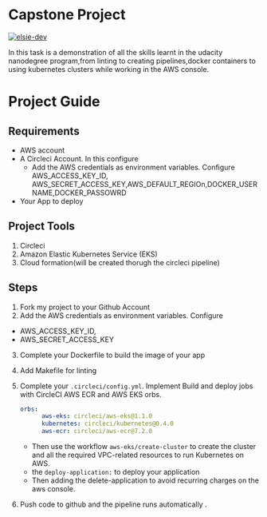 
# Capstone Project
[![elsie-dev](https://circleci.com/gh/elsie-dev/TestApp.svg?style=svg)](https://app.circleci.com/pipelines/github/elsie-dev/TestApp)

In this task is a demonstration of all the skills learnt in the udacity nanodegree program,from linting to creating pipelines,docker containers to using kubernetes clusters while working in the AWS console.


# Project Guide

## Requirements
- AWS account
- A Circleci Account. In this configure
    - Add the AWS credentials as environment variables. Configure AWS_ACCESS_KEY_ID, AWS_SECRET_ACCESS_KEY,AWS_DEFAULT_REGIOn,DOCKER_USERNAME,DOCKER_PASSOWRD
- Your App to deploy

##  Project Tools
1. Circleci
2. Amazon Elastic Kubernetes Service (EKS)
3. Cloud formation(will be created thorugh the circleci pipeline)



## Steps
1. Fork my project to your Github Account
2. Add the AWS credentials as environment variables. Configure 
 
  - AWS_ACCESS_KEY_ID, 
  - AWS_SECRET_ACCESS_KEY 

  
3. Complete your Dockerfile to build the image of your app
4. Add Makefile for linting
5. Complete your  ``` .circleci/config.yml ```. Implement Build and deploy jobs with CircleCI AWS ECR and AWS EKS orbs.

    ```yml 
    orbs:
          aws-eks: circleci/aws-eks@1.1.0
          kubernetes: circleci/kubernetes@0.4.0
          aws-ecr: circleci/aws-ecr@7.2.0  
    ```
    
   
    - Then use the workflow ```aws-eks/create-cluster``` to create the cluster and all the required VPC-related resources to run Kubernetes on AWS.
    -  the ```deploy-application:``` to deploy your application
    -  Then adding the delete-application to avoid recurring charges on the aws console.
6. Push code to github and the pipeline runs automatically .
